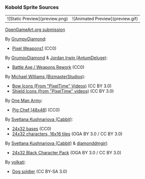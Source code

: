 ### Kobold Sprite Sources

<table style="border: 0px;">
  <tr style="border: 0px;">
    <td style="border: 0px; vertical-align: top;">
      ![Static Preview](preview.png)
    </td>
    <td style="border: 0px; vertical-align: top;">
      ![Animated Preview](preview.gif)
    </td>
  </tr>
</table>


[OpenGameArt.org submission](https://opengameart.org/node/81952)

By [GrumpyDiamond](https://opengameart.org/user/32684):
- [Pixel Weapons1](https://opengameart.org/node/54590) (CC0)

By [GrumpyDiamond](https://opengameart.org/user/32684) & [Jordan Irwin (AntumDeluge)](https://opengameart.org/user/5625):
- [Battle Axe / Weapons Rework](https://opengameart.org/node/82261) (CC0)

By [Michael Williams (BizmasterStudios)](https://opengameart.org/user/34190):
- [Bow Icons (From "PixelTime" Videos)](https://opengameart.org/node/66349) (CC BY 3.0)
- [Shield Icons (from "PixelTime" videos)](https://opengameart.org/node/64857) (CC BY 3.0)

By [One Man Army](https://opengameart.org/user/40926):
- [Pig Chef [48x48]](https://opengameart.org/node/69527) (CC0)

By [Svetlana Kushnariova (Cabbit)](https://opengameart.org/user/15048):
- [24x32 bases](https://opengameart.org/node/24944) (CC0)
- [24x32 characters, 16x16 tiles](https://opengameart.org/node/72969) (OGA BY 3.0 / CC BY 3.0)

By [Svetlana Kushnariova (Cabbit)](https://opengameart.org/user/15048) & [diamonddmgirl](https://opengameart.org/user/39061):
- [24x32 Black Character Pack](https://opengameart.org/node/72198) (OGA BY 3.0 / CC BY 3.0)

By [yolkati](https://opengameart.org/user/1404):
- [Dog soldier](https://opengameart.org/node/15636) (CC BY-SA 3.0)
